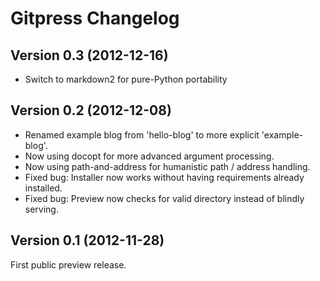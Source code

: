 Gitpress Changelog
==================

Version 0.3 (2012-12-16)
------------------------

- Switch to markdown2 for pure-Python portability


Version 0.2 (2012-12-08)
------------------------

- Renamed example blog from 'hello-blog' to more explicit 'example-blog'.
- Now using docopt for more advanced argument processing.
- Now using path-and-address for humanistic path / address handling.
- Fixed bug: Installer now works without having requirements already installed.
- Fixed bug: Preview now checks for valid directory instead of blindly serving.


Version 0.1 (2012-11-28)
------------------------

First public preview release.
